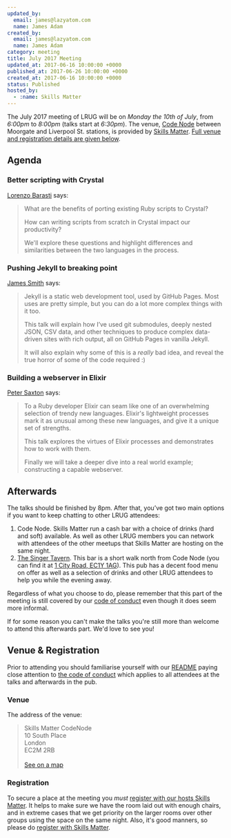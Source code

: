```yaml
---
updated_by:
  email: james@lazyatom.com
  name: James Adam
created_by:
  email: james@lazyatom.com
  name: James Adam
category: meeting
title: July 2017 Meeting
updated_at: 2017-06-16 10:00:00 +0000
published_at: 2017-06-26 10:00:00 +0000
created_at: 2017-06-16 10:00:00 +0000
status: Published
hosted_by:
  - :name: Skills Matter
---
```


The July 2017 meeting of LRUG will be on *Monday the 10th of July*,
from _6:00pm_ to _8:00pm_ (talks start at _6:30pm_).  The venue, [Code
Node](https://skillsmatter.com/locations/264-skills-matter-codenode) between
Moorgate and Liverpool St. stations, is provided by [Skills
Matter](http://www.skillsmatter.com).  [Full venue and registration details are
given below](#july17registration).

## Agenda

### Better scripting with Crystal

[Lorenzo Barasti](https://twitter.com/lbarasti) says:

> What are the benefits of porting existing Ruby scripts to Crystal?
>
> How can writing scripts from scratch in Crystal impact our productivity?
>
> We'll explore these questions and highlight differences and similarities between the two languages in the process.

### Pushing Jekyll to breaking point

[James Smith](https://twitter.com/floppy) says:

> Jekyll is a static web development tool, used by GitHub Pages. Most uses are pretty simple, but you can do a lot more complex things with it too.
>
> This talk will explain how I’ve used git submodules, deeply nested JSON, CSV data, and other techniques to produce complex data-driven sites with rich output, all on GitHub Pages in vanilla Jekyll.
>
> It will also explain why some of this is a *really* bad idea, and reveal the true horror of some of the code required :)

### Building a webserver in Elixir

[Peter Saxton](https://twitter.com/crowdhailer) says:

> To a Ruby developer Elixir can seam like one of an overwhelming selection of trendy new languages. Elixir's lightweight processes mark it as unusual among these new languages, and give it a unique set of strengths.
>
> This talk explores the virtues of Elixir processes and demonstrates how to work with them.
>
> Finally we will take a deeper dive into a real world example; constructing a capable webserver.

## Afterwards

The talks should be finished by 8pm. After that, you’ve got two main options if
you want to keep chatting to other LRUG attendees:

1. Code Node.  Skills Matter run a cash bar with a
   choice of drinks (hard and soft) available.  As well as other LRUG members
   you can network with attendees of the other meetups that Skills Matter are
   hosting on the same night.
2. [The Singer Tavern](http://singertavern.com/).  This bar is a short walk
   north from Code Node (you can find it at [1 City Road, EC1Y
   1AG](https://goo.gl/maps/w9kPu)).  This pub has a decent food menu on offer
   as well as a selection of drinks and other LRUG attendees to help you
   while the evening away.

Regardless of what you choose to do, please remember that this part of the
meeting is still covered by our [code of
conduct](http://readme.lrug.org/#code-of-conduct) even though it does seem more
informal.

If for some reason you can't make the talks you're still more than welcome to
attend this afterwards part.  We'd love to see you!

Venue & Registration <a name="july17registration">&nbsp;</a>
-----------------------------------------------------------

Prior to attending you should familiarise yourself with our
[README](http://readme.lrug.org/) paying close attention to [the code of
conduct](http://readme.lrug.org/#code-of-conduct) which applies to
all attendees at the talks and afterwards in the pub.

### Venue

The address of the venue:

> Skills Matter CodeNode<br/>10 South Place<br/>London<br/>EC2M 2RB<br/><br/>[See on a map](https://goo.gl/maps/ONJT4)

### Registration

To secure a place at the meeting you *must* [register with our hosts
Skills Matter][skills-matter-event].  It helps to
make sure we have the room laid out with enough chairs, and in extreme cases
that we get priority on the larger rooms over other groups using the space on
the same night.  Also, it's good manners, so please do [register with Skills
Matter][skills-matter-event].


[skills-matter-event]: https://skillsmatter.com/meetups/9739-lrug-july-meetup
